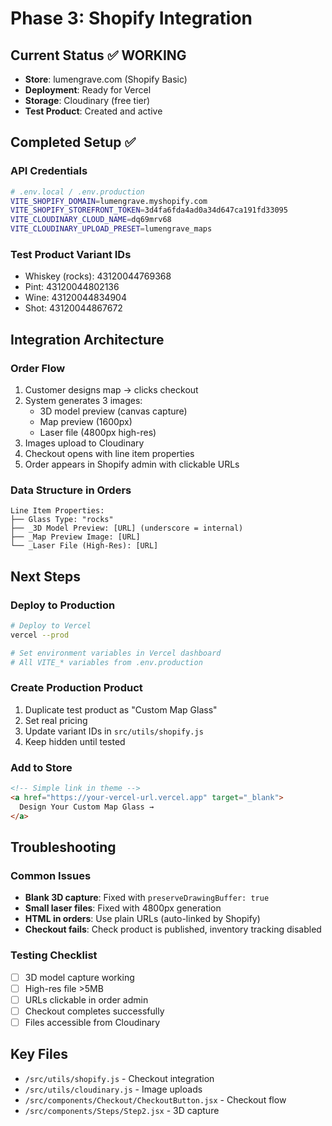 # Phase 3: Shopify Integration

## Current Status ✅ WORKING
- **Store**: lumengrave.com (Shopify Basic)
- **Deployment**: Ready for Vercel
- **Storage**: Cloudinary (free tier)
- **Test Product**: Created and active

## Completed Setup ✅

### API Credentials
```bash
# .env.local / .env.production
VITE_SHOPIFY_DOMAIN=lumengrave.myshopify.com
VITE_SHOPIFY_STOREFRONT_TOKEN=3d4fa6fda4ad0a34d647ca191fd33095
VITE_CLOUDINARY_CLOUD_NAME=dq69mrv68
VITE_CLOUDINARY_UPLOAD_PRESET=lumengrave_maps
```

### Test Product Variant IDs
- Whiskey (rocks): 43120044769368
- Pint: 43120044802136
- Wine: 43120044834904
- Shot: 43120044867672

## Integration Architecture

### Order Flow
1. Customer designs map → clicks checkout
2. System generates 3 images:
   - 3D model preview (canvas capture)
   - Map preview (1600px)
   - Laser file (4800px high-res)
3. Images upload to Cloudinary
4. Checkout opens with line item properties
5. Order appears in Shopify admin with clickable URLs

### Data Structure in Orders
```
Line Item Properties:
├── Glass Type: "rocks"
├── _3D Model Preview: [URL] (underscore = internal)
├── _Map Preview Image: [URL] 
└── _Laser File (High-Res): [URL]
```

## Next Steps

### Deploy to Production
```bash
# Deploy to Vercel
vercel --prod

# Set environment variables in Vercel dashboard
# All VITE_* variables from .env.production
```

### Create Production Product
1. Duplicate test product as "Custom Map Glass"
2. Set real pricing
3. Update variant IDs in `src/utils/shopify.js`
4. Keep hidden until tested

### Add to Store
```html
<!-- Simple link in theme -->
<a href="https://your-vercel-url.vercel.app" target="_blank">
  Design Your Custom Map Glass →
</a>
```

## Troubleshooting

### Common Issues
- **Blank 3D capture**: Fixed with `preserveDrawingBuffer: true`
- **Small laser files**: Fixed with 4800px generation
- **HTML in orders**: Use plain URLs (auto-linked by Shopify)
- **Checkout fails**: Check product is published, inventory tracking disabled

### Testing Checklist
- [ ] 3D model capture working
- [ ] High-res file >5MB
- [ ] URLs clickable in order admin
- [ ] Checkout completes successfully
- [ ] Files accessible from Cloudinary

## Key Files
- `/src/utils/shopify.js` - Checkout integration
- `/src/utils/cloudinary.js` - Image uploads  
- `/src/components/Checkout/CheckoutButton.jsx` - Checkout flow
- `/src/components/Steps/Step2.jsx` - 3D capture